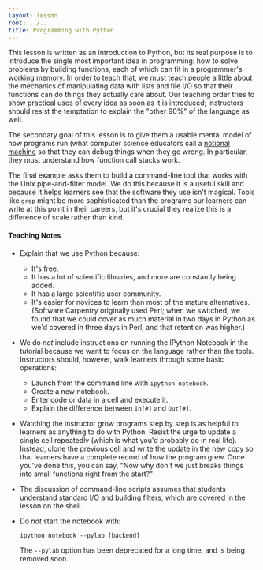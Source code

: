 ```yaml
---
layout: lesson
root: ../..
title: Programming with Python
---
```

This lesson is written as an introduction to Python,
but its real purpose is to introduce the single most important idea in programming:
how to solve problems by building functions,
each of which can fit in a programmer's working memory.
In order to teach that,
we must teach people a little about
the mechanics of manipulating data with lists and file I/O
so that their functions can do things they actually care about.
Our teaching order tries to show practical uses of every idea as soon as it is introduced;
instructors should resist the temptation to explain
the "other 90%" of the language
as well.

The secondary goal of this lesson is to give them a usable mental model of how programs run
(what computer science educators call a [notional machine](../../gloss.html#notional-machine)
so that they can debug things when they go wrong.
In particular,
they must understand how function call stacks work.

The final example asks them to build a command-line tool
that works with the Unix pipe-and-filter model.
We do this because it is a useful skill
and because it helps learners see that the software they use isn't magical.
Tools like `grep` might be more sophisticated than
the programs our learners can write at this point in their careers,
but it's crucial they realize this is a difference of scale rather than kind.

#### Teaching Notes

*   Explain that we use Python because:
    *   It's free.
    *   It has a lot of scientific libraries, and more are constantly being added.
    *   It has a large scientific user community.
    *   It's easier for novices to learn than most of the mature alternatives.
        (Software Carpentry originally used Perl;
        when we switched,
        we found that we could cover as much material in two days in Python
        as we'd covered in three days in Perl,
        and that retention was higher.)

*   We do *not* include instructions on running the IPython Notebook in the tutorial
    because we want to focus on the language rather than the tools.
    Instructors should, however, walk learners through some basic operations:
    *   Launch from the command line with `ipython notebook`.
    *   Create a new notebook.
    *   Enter code or data in a cell and execute it.
    *   Explain the difference between `In[#]` and `Out[#]`.

*   Watching the instructor grow programs step by step
    is as helpful to learners as anything to do with Python.
    Resist the urge to update a single cell repeatedly
    (which is what you'd probably do in real life).
    Instead,
    clone the previous cell and write the update in the new copy
    so that learners have a complete record of how the program grew.
    Once you've done this,
    you can say,
    "Now why don't we just breaks things into small functions right from the start?"

*   The discussion of command-line scripts
    assumes that students understand standard I/O and building filters,
    which are covered in the lesson on the shell.

*   Do *not* start the notebook with:

    ~~~
    ipython notebook --pylab [backend]
    ~~~

    The `--pylab` option has been deprecated for a long time,
    and is being removed soon.
